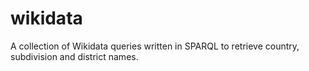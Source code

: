 
# wikidata

A collection of Wikidata queries written in SPARQL to retrieve country, subdivision and district names.
